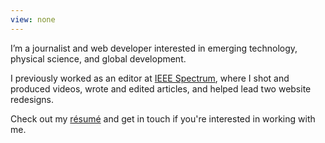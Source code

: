 ```yaml
---
view: none
---
```


I’m a journalist and web developer interested in emerging technology, physical science, and global development.

I previously worked as an editor at [IEEE Spectrum](http://spectrum.ieee.org), where I shot and produced videos, wrote and edited articles, and helped lead two website redesigns.

Check out my [résumé](/resume.html) and get in touch if you're interested in working with me.

